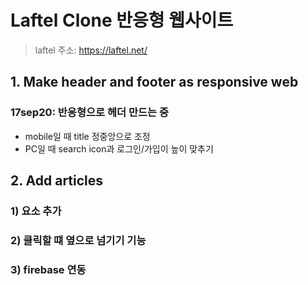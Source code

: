 # Laftel Clone 반응형 웹사이트

> laftel 주소: https://laftel.net/

## 1. Make header and footer as responsive web

### 17sep20: 반응형으로 헤더 만드는 중

- mobile일 때 title 정중앙으로 조정
- PC일 때 search icon과 로그인/가입이 높이 맞추기

## 2. Add articles

### 1) 요소 추가

### 2) 클릭할 떄 옆으로 넘기기 기능

### 3) firebase 연동
